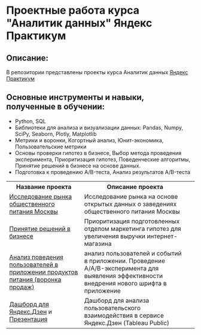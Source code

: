 # Проектные работа курса "Аналитик данных" Яндекс Практикум
## Описание:
В репозитории представлены проекты курса Аналитик данных [Яндекс Практикум](https://practicum.yandex.ru/)
## Основные инструменты и навыки, полученные в обучении:
- Python, SQL
- Библиотеки для анализа и визуализации данных: Pandas, Numpy, SciPy, Seaborn, Plotly, Matplotlib
- Метрики и воронки, Когортный анализ, Юнит-экономика, Пользовательские метрики
- Основы проверки гипотез в бизнесе, Выбор метода проведения эксперимента, Приоритизация гипотез, Поведенческие алгоритмы, Принятие решений в бизнесе на основе данных.
- Подготовка к проведению A/B-теста, Анализ результатов A/B-теста

<table>
    <tr>
        <th>Название проекта</th>
        <th>Описание проекта</th>
    </tr>
        <td>
        <a href="https://github.com/TatyanaArtemkina/Portfolio/tree/main/Project%20%E2%84%96%201">Исследование рынка общественного питания Москвы</a>
        </td>
        <td>Исследование рынка на основе открытых данных о заведениях общественного питания Москвы</td> 
</tr>
    <tr>
        <td>
         <a href="https://github.com/TatyanaArtemkina/Portfolio/tree/main/Project%20%E2%84%96%202">Принятие решений в бизнесе</a>
        </td>
        <td>Приоритизация подготовленных отделом маркетинга гипотез для увеличения выручки интернет-магазина</td>
    </tr>
    <tr>
        <td>
         <a href="https://github.com/TatyanaArtemkina/Portfolio/tree/main/Project%20%E2%84%96%203">Анализ поведения пользователей в приложении продуктов питания (воронка продаж)</a>
        </td>
        <td>анализ пользователей и событий в приложении. Проведение A/A/B-эксперимента для выявления эффективности внедрения нового шрифта в приложение</td>
    </tr>
         <td>
<a href="https://public.tableau.com/views/Book1_16823695407440/Dashboard2?:language=en-US&publish=yes&:display_count=n&:origin=viz_share_link" rel="nofollow">Дашборд для Яндекс.Дзен</a>
и
<a href="https://disk.yandex.ru/i/UsClkymwFQyoDg" rel="nofollow">Презентация</a>
        <td>Дашборд для анализа пользовательского взаимодействия в сервисе Яндекс.Дзен (Tableau Public)</td>
    <td>
</table>
